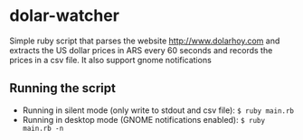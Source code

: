 # dolar-watcher
Simple ruby script that parses the website http://www.dolarhoy.com and extracts the US dollar prices in ARS every 60 seconds and records the prices in a csv file.
It also support gnome notifications

## Running the script
- Running in silent mode (only write to stdout and csv file): 
  `$ ruby main.rb`
- Running in desktop mode (GNOME notifications enabled):
  `$ ruby main.rb -n`
